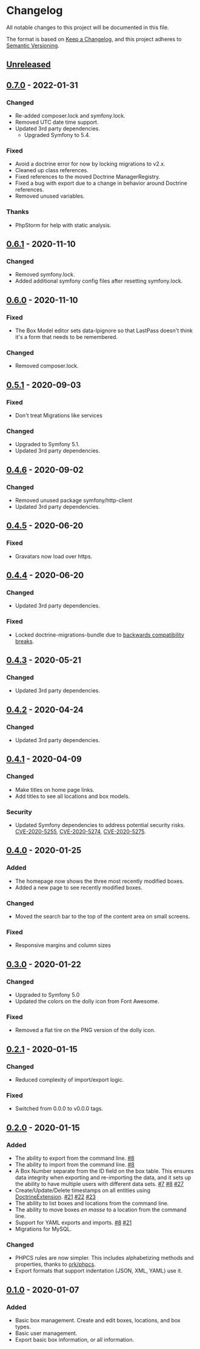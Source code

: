 # Changelog
All notable changes to this project will be documented in this file.

The format is based on [Keep a Changelog](https://keepachangelog.com/en/1.0.0/),
and this project adheres to [Semantic Versioning](https://semver.org/spec/v2.0.0.html).

## [Unreleased]

## [0.7.0] - 2022-01-31
### Changed
- Re-added composer.lock and symfony.lock.
- Removed UTC date time support.
- Updated 3rd party dependencies.
  - Upgraded Symfony to 5.4.

### Fixed
- Avoid a doctrine error for now by locking migrations to v2.x.
- Cleaned up class references.
- Fixed references to the moved Doctrine ManagerRegistry.
- Fixed a bug with export due to a change in behavior around Doctrine
  references.
- Removed unused variables.

### Thanks
- PhpStorm for help with static analysis.

## [0.6.1] - 2020-11-10
### Changed
- Removed symfony.lock.
- Added additional symfony config files after resetting symfony.lock.

## [0.6.0] - 2020-11-10
### Fixed
- The Box Model editor sets data-lpignore so that LastPass doesn't think it's a
  form that needs to be remembered.

### Changed
- Removed composer.lock.

## [0.5.1] - 2020-09-03
### Fixed
- Don't treat Migrations like services

### Changed
- Upgraded to Symfony 5.1.
- Updated 3rd party dependencies.

## [0.4.6] - 2020-09-02
### Changed
- Removed unused package symfony/http-client
- Updated 3rd party dependencies.

## [0.4.5] - 2020-06-20
### Fixed
- Gravatars now load over https.

## [0.4.4] - 2020-06-20
### Changed
- Updated 3rd party dependencies.

### Fixed
- Locked doctrine-migrations-bundle due to [backwards compatibility
  breaks](https://github.com/symfony/orm-pack/pull/22#pullrequestreview-355620860).

## [0.4.3] - 2020-05-21
### Changed
- Updated 3rd party dependencies.

## [0.4.2] - 2020-04-24
### Changed
- Updated 3rd party dependencies.

## [0.4.1] - 2020-04-09
### Changed
- Make titles on home page links.
- Add titles to see all locations and box models.

### Security
- Updated Symfony dependencies to address potential security risks.
  [CVE-2020-5255], [CVE-2020-5274], [CVE-2020-5275].

## [0.4.0] - 2020-01-25
### Added
- The homepage now shows the three most recently modified boxes.
- Added a new page to see recently modified boxes.

### Changed
- Moved the search bar to the top of the content area on small screens.

### Fixed
- Responsive margins and column sizes

## [0.3.0] - 2020-01-22
### Changed
- Upgraded to Symfony 5.0
- Updated the colors on the dolly icon from Font Awesome.

### Fixed
- Removed a flat tire on the PNG version of the dolly icon.

## [0.2.1] - 2020-01-15
### Changed
- Reduced complexity of import/export logic.

### Fixed
- Switched from 0.0.0 to v0.0.0 tags.

## [0.2.0] - 2020-01-15
### Added
- The ability to export from the command line. [#8]
- The ability to import from the command line. [#8]
- A Box Number separate from the ID field on the box table.  This ensures data
  integrity when exporting and re-importing the data, and it sets up the
  ability to have multiple users with different data sets. [#7] [#8] [#27]
- Create/Update/Delete timestamps on all entities using [DoctrineExtension].
  [#21] [#22] [#23]
- The ability to list boxes and locations from the command line.
- The ability to move boxes _en masse_ to a location from the command line.
- Support for YAML exports and imports. [#8] [#21]
- Migrations for MySQL.

### Changed
- PHPCS rules are now simpler.  This includes alphabetizing methods and
  properties, thanks to [ork/phpcs].
- Export formats that support indentation (JSON, XML, YAML) use it.

## [0.1.0] - 2020-01-07
### Added
- Basic box management. Create and edit boxes, locations, and box types.
- Basic user management.
- Export basic box information, or all information.

[Unreleased]: https://github.com/dharple/organizer/compare/v0.7.0...main
[0.7.0]: https://github.com/dharple/organizer/compare/v0.6.1...v0.7.0
[0.6.1]: https://github.com/dharple/organizer/compare/v0.6.0...v0.6.1
[0.6.0]: https://github.com/dharple/organizer/compare/v0.5.1...v0.6.0
[0.5.1]: https://github.com/dharple/organizer/compare/v0.5.0...v0.5.1
[0.5.0]: https://github.com/dharple/organizer/compare/v0.4.6...v0.5.0
[0.4.6]: https://github.com/dharple/organizer/compare/v0.4.5...v0.4.6
[0.4.5]: https://github.com/dharple/organizer/compare/v0.4.4...v0.4.5
[0.4.4]: https://github.com/dharple/organizer/compare/v0.4.3...v0.4.4
[0.4.3]: https://github.com/dharple/organizer/compare/v0.4.2...v0.4.3
[0.4.2]: https://github.com/dharple/organizer/compare/v0.4.1...v0.4.2
[0.4.1]: https://github.com/dharple/organizer/compare/v0.4.0...v0.4.1
[0.4.0]: https://github.com/dharple/organizer/compare/v0.3.0...v0.4.0
[0.3.0]: https://github.com/dharple/organizer/compare/v0.2.1...v0.3.0
[0.2.1]: https://github.com/dharple/organizer/compare/v0.2.0...v0.2.1
[0.2.0]: https://github.com/dharple/organizer/compare/v0.1.0...v0.2.0
[0.1.0]: https://github.com/dharple/organizer/releases/tag/v0.1.0

[#27]: https://github.com/dharple/organizer/issues/27
[#23]: https://github.com/dharple/organizer/issues/23
[#22]: https://github.com/dharple/organizer/issues/22
[#21]: https://github.com/dharple/organizer/issues/21
[#8]: https://github.com/dharple/organizer/issues/8
[#7]: https://github.com/dharple/organizer/issues/7

[CVE-2020-5255]: https://nvd.nist.gov/vuln/detail/CVE-2020-5255
[CVE-2020-5274]: https://nvd.nist.gov/vuln/detail/CVE-2020-5274
[CVE-2020-5275]: https://nvd.nist.gov/vuln/detail/CVE-2020-5275

[DoctrineExtension]: https://github.com/Atlantic18/DoctrineExtensions
[ork/phpcs]: https://github.com/AlexHowansky/ork-phpcs
